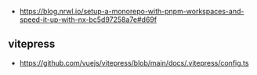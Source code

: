 - https://blog.nrwl.io/setup-a-monorepo-with-pnpm-workspaces-and-speed-it-up-with-nx-bc5d97258a7e#d69f

## vitepress

- https://github.com/vuejs/vitepress/blob/main/docs/.vitepress/config.ts
